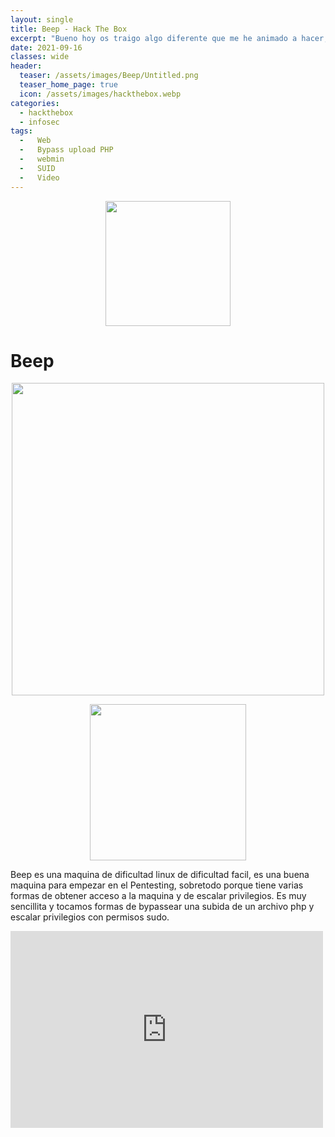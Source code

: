 ```yaml
---
layout: single
title: Beep - Hack The Box
excerpt: "Bueno hoy os traigo algo diferente que me he animado a hacer, y espero que os guste, en esta ocasión voy a compartir un video de como realizar esta maquina, en los próximos write-ups os voy a traer un video de la resolución de la maquina hecha por mi y aparte abajo incorporaré el write-up escrito, espero que os guste tanto como a mi este contenido."
date: 2021-09-16
classes: wide
header:
  teaser: /assets/images/Beep/Untitled.png
  teaser_home_page: true
  icon: /assets/images/hackthebox.webp
categories:
  - hackthebox
  - infosec
tags:
  -   Web
  -   Bypass upload PHP
  -   webmin
  -   SUID
  -   Video
---
```


<div>
<p style = 'text-align:center;'>
<img src="http://www.hackthebox.eu/badge/image/497437" alt="" width="200px">
</p>
</div>

# Beep

<div>
<p style = 'text-align:center;'>
<img src="https://rizemon.github.io/assets/images/beep.png" alt="" width="500px">
</p>
</div>


<div>
<p style = 'text-align:center;'>
<img src="https://0xdf.gitlab.io/img/beep-radar.webp" alt="" width="250px">
</p>
</div>

Beep es una maquina de dificultad linux de dificultad facil, es una buena maquina para empezar en el Pentesting, sobretodo porque tiene varias formas de obtener acceso a la maquina y de escalar privilegios. Es muy sencillita y tocamos formas de bypassear una subida de un archivo php y escalar privilegios con permisos sudo.

<iframe width="500" height="315" src="https://www.youtube.com/embed/zB-M4rsYmHA" title="YouTube video player" frameborder="0" allow="accelerometer; autoplay; clipboard-write; encrypted-media; gyroscope; picture-in-picture" allowfullscreen></iframe>